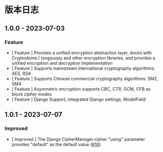 # 版本日志

## 1.0.0 - 2023-07-03

### Feature

* [ Feature ] Provides a unified encryption abstraction layer, docks with Cryptodome / tongsuopy and other encryption
  libraries, and provides a unified encryption and decryption implementation
* [ Feature ] Supports mainstream international cryptography algorithms: AES, RSA
* [ Feature ] Supports Chinese commercial cryptography algorithms: SM2, SM4
* [ Feature ] Asymmetric encryption supports CBC, CTR, GCM, CFB as block cipher modes
* [ Feature ] Django Support, integrated Django settings, ModelField

## 1.0.1 - 2023-07-07

### Improved

* [ Improved ] The Django CipherManager.cipher "using" parameter provides "default" as the default
  value ([#10](https://github.com/TencentBlueKing/crypto-python-sdk/issues/10))
